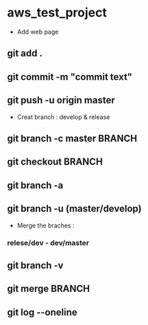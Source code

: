 # aws_test_project

- Add web page
## git add .
## git commit -m "commit text"
## git push -u origin master

- Creat branch : develop & release
## git branch -c master BRANCH
## git checkout BRANCH
## git branch -a
## git branch -u (master/develop)

- Merge the braches :
### relese/dev - dev/master
## git branch -v
## git merge BRANCH
## git log --oneline
